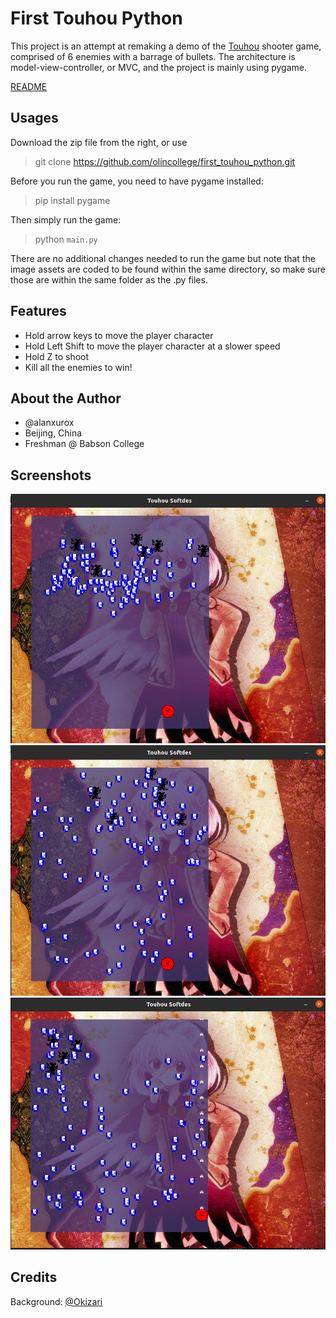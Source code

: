 # First Touhou Python

This project is an attempt at remaking a demo of the [Touhou](https://en.wikipedia.org/wiki/Touhou_Project) shooter game, comprised of 6 enemies with a barrage of bullets. The architecture is model-view-controller, or MVC, and the project is mainly using pygame.

[README](https://github.com/olincollege/first_touhou_python/blob/main/README.md)

## Usages
Download the zip file from the right, or use

> git clone https://github.com/olincollege/first_touhou_python.git

Before you run the game, you need to have pygame installed:
> pip install pygame

Then simply run the game:

> python `main.py`

There are no additional changes needed to run the game but note that the image assets are coded to be found within the same directory, so make sure those are within the same folder as the .py files.

## Features

- Hold arrow keys to move the player character
- Hold Left Shift to move the player character at a slower speed
- Hold Z to shoot
- Kill all the enemies to win!

## About the Author

- @alanxurox
- Beijing, China
- Freshman @ Babson College

## Screenshots

![start game](start.png)
![middle game](middle.png)
![shoot](shoot.png)

## Credits
Background: [@Okizari](https://www.newgrounds.com/art/view/okizari/sagume)
